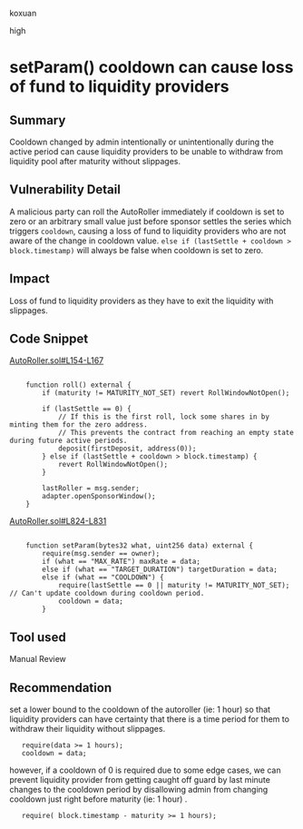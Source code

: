 koxuan

high

# setParam() cooldown can cause loss of fund to liquidity providers

## Summary
Cooldown changed by admin intentionally or unintentionally during the active period can cause liquidity providers to be unable to withdraw from liquidity pool after maturity without slippages. 

## Vulnerability Detail
A malicious party can roll the AutoRoller immediately  if cooldown is set to zero or an arbitrary small value just before sponsor settles the series which triggers `cooldown`, causing a loss of fund to liquidity providers who are not aware of the change in cooldown value.
`else if (lastSettle + cooldown > block.timestamp)` will always be false when cooldown is set to zero.

## Impact
Loss of fund to liquidity providers as they have to exit the liquidity with slippages.
## Code Snippet
[AutoRoller.sol#L154-L167](https://github.com/sherlock-audit/2022-11-sense/blob/main/contracts/src/AutoRoller.sol#L154-L167)



```solidity

    function roll() external {
        if (maturity != MATURITY_NOT_SET) revert RollWindowNotOpen();

        if (lastSettle == 0) {
            // If this is the first roll, lock some shares in by minting them for the zero address.
            // This prevents the contract from reaching an empty state during future active periods.
            deposit(firstDeposit, address(0));
        } else if (lastSettle + cooldown > block.timestamp) {
            revert RollWindowNotOpen();
        }

        lastRoller = msg.sender;
        adapter.openSponsorWindow();
    }

```

[AutoRoller.sol#L824-L831](https://github.com/sherlock-audit/2022-11-sense/blob/main/contracts/src/AutoRoller.sol#L824-L831)

```solidity

    function setParam(bytes32 what, uint256 data) external {
        require(msg.sender == owner);
        if (what == "MAX_RATE") maxRate = data;
        else if (what == "TARGET_DURATION") targetDuration = data;
        else if (what == "COOLDOWN") {
            require(lastSettle == 0 || maturity != MATURITY_NOT_SET); // Can't update cooldown during cooldown period.
            cooldown = data;
        }

```

## Tool used
Manual Review

## Recommendation

set a lower bound to the cooldown of the autoroller (ie: 1 hour) so that liquidity providers can have certainty that there is a time period for them to withdraw their liquidity without slippages.
```solidity
   require(data >= 1 hours);
   cooldown = data;
```
however, if a cooldown of 0 is required due to some edge cases, we can prevent liquidity provider from getting caught off guard by last minute changes to the cooldown period by disallowing admin from changing cooldown just right before maturity (ie: 1 hour) .
```solidity
   require( block.timestamp - maturity >= 1 hours);
   
```




